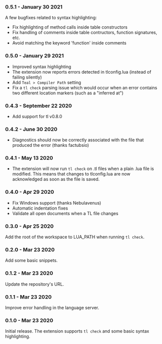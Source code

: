 ### 0.5.1 - January 30 2021

A few bugfixes related to syntax highlighting:

- Fix highlighting of method calls inside table constructors
- Fix handling of comments inside table contructors, function signatures, etc.
- Avoid matching the keyword 'function' inside comments

### 0.5.0 - January 29 2021

- Improved syntax highlighting
- The extension now reports errors detected in tlconfig.lua (instead of failing silently)
- Add `Teal > Compiler Path` setting
- Fix a `tl check` parsing issue which would occur when an error contains two different location markers (such as a "inferred at")

### 0.4.3 - September 22 2020

- Add support for tl v0.8.0

### 0.4.2 - June 30 2020

- Diagnostics should now be correctly associated with the file that produced the error (thanks factubsio) 

### 0.4.1 - May 13 2020

- The extension will now run `tl check` on .tl files when a plain .lua file is modified. This means that changes to tlconfig.lua are now acknowledged as soon as the file is saved.

### 0.4.0 - Apr 29 2020

- Fix Windows support (thanks Nebulavenus)
- Automatic indentation fixes
- Validate all open documents when a TL file changes

### 0.3.0 - Apr 25 2020

Add the root of the workspace to LUA_PATH when running `tl check`.

### 0.2.0 - Mar 23 2020

Add some basic snippets.

### 0.1.2 - Mar 23 2020

Update the repository's URL.

### 0.1.1 - Mar 23 2020

Improve error handling in the language server.

### 0.1.0 - Mar 23 2020

Initial release. The extension supports `tl check` and some basic syntax highlighting.
